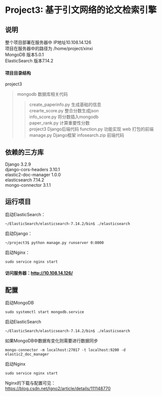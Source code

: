 # Project3: 基于引文网络的论文检索引擎
 
##  说明

整个项目部署在服务器中 IP地址10.108.14.126<br>
项目在服务器中的路径为 /home/project/xinxi<br>
MongoDB 版本5.0.1<br>
ElasticSearch 版本7.14.2<br>
#### 项目目录结构
project3<br>
>mongodb               数据库相关代码
>>create_paperinfo.py   生成基础的信息<br>
>>crearte_score.py      整合分数生成json<br>
>>info_score.py         将分数插入mongodb<br>
>>paper_rank.py         计算重要性分数<br>
>project3              Django后端代码
>>function.py           功能实现
>web                   打包的前端
>manage.py             Django框架
>infosearch.zip        前端代码

##  依赖的三方库
Django                  3.2.9<br>
django-cors-headers     3.10.1<br>
elastic2-doc-manager    1.0.0<br>
elasticsearch           7.14.2<br>
mongo-connector         3.1.1<br>

##  运行项目
启动ElasticSearch：<br>

    ~/ElasticSearch/elasticsearch-7.14.2/bin$ ./elasticsearch

启动Django：<br>

    ~/project3$ python manage.py runserver 0:8000

启动Nginx：<br>

    sudo service nginx start

#### 访问服务器：http://10.108.14.126/

##  配置
启动MongoDB

    sudo systemctl start mongodb.service
    
启动ElasticSearch
    
    ~/ElasticSearch/elasticsearch-7.14.2/bin$ ./elasticsearch
      
如果MongoDB中数据有变化则需要进行数据同步<br>
    
    mongo-connector -m localhost:27017 -t localhost:9200 -d elastic2_doc_manager
    
启动Nginx<br>

    sudo service nginx start

Nginx的下载与配置可见：https://blog.csdn.net/lgno2/article/details/111148770<br>

